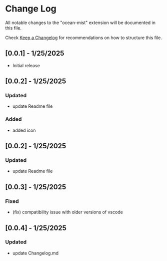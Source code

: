 # Change Log

All notable changes to the "ocean-mist" extension will be documented in this file.

Check [Keep a Changelog](http://keepachangelog.com/) for recommendations on how to structure this file.

## [0.0.1] - 1/25/2025

- Initial release

## [0.0.2] - 1/25/2025

### Updated

- update Readme file

### Added

- added icon

## [0.0.2] - 1/25/2025

### Updated

- update Readme file

## [0.0.3] - 1/25/2025

### Fixed

- (fix) compatibility issue with older versions of vscode

## [0.0.4] - 1/25/2025

### Updated

- update Changelog.md
